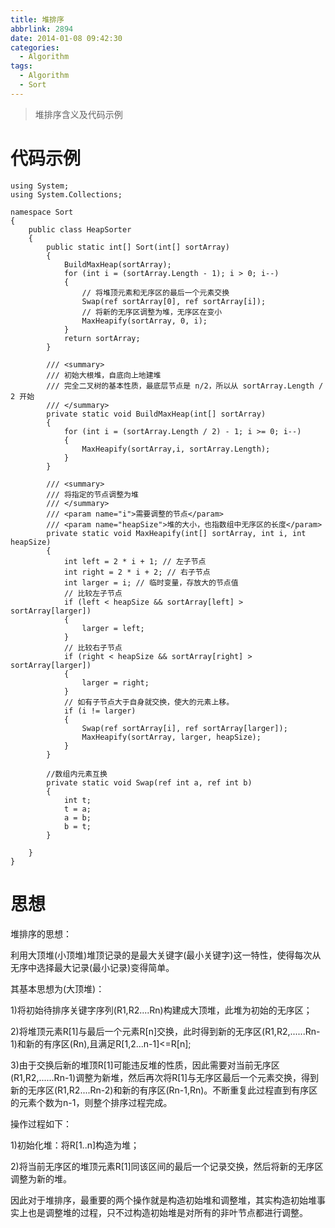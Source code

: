 ```yaml
---
title: 堆排序
abbrlink: 2894
date: 2014-01-08 09:42:30
categories:
  - Algorithm
tags:
  - Algorithm
  - Sort
---
```


> 堆排序含义及代码示例

<!-- more -->

# 代码示例

```
using System;
using System.Collections;

namespace Sort
{
    public class HeapSorter
    {
        public static int[] Sort(int[] sortArray)
        {
            BuildMaxHeap(sortArray);
            for (int i = (sortArray.Length - 1); i > 0; i--)
            {
            	// 将堆顶元素和无序区的最后一个元素交换
                Swap(ref sortArray[0], ref sortArray[i]); 
                // 将新的无序区调整为堆，无序区在变小 
                MaxHeapify(sortArray, 0, i);            
            }
            return sortArray;
        }

        /// <summary>
        /// 初始大根堆，自底向上地建堆
        /// 完全二叉树的基本性质，最底层节点是 n/2，所以从 sortArray.Length / 2 开始
        /// </summary>
        private static void BuildMaxHeap(int[] sortArray)
        {
            for (int i = (sortArray.Length / 2) - 1; i >= 0; i--)
            {
                MaxHeapify(sortArray,i, sortArray.Length);
            }
        }

        /// <summary>
        /// 将指定的节点调整为堆
        /// </summary>
        /// <param name="i">需要调整的节点</param>
        /// <param name="heapSize">堆的大小，也指数组中无序区的长度</param>
        private static void MaxHeapify(int[] sortArray, int i, int heapSize)
        {
            int left = 2 * i + 1; // 左子节点
            int right = 2 * i + 2; // 右子节点
            int larger = i; // 临时变量，存放大的节点值
            // 比较左子节点
            if (left < heapSize && sortArray[left] > sortArray[larger])
            {
                larger = left;
            }
            // 比较右子节点
            if (right < heapSize && sortArray[right] > sortArray[larger])
            {
                larger = right;
            }
            // 如有子节点大于自身就交换，使大的元素上移。
            if (i != larger)
            {
                Swap(ref sortArray[i], ref sortArray[larger]);
                MaxHeapify(sortArray, larger, heapSize);
            }
        }

        //数组内元素互换
        private static void Swap(ref int a, ref int b)
        {
            int t;
            t = a;
            a = b;
            b = t;
        }

    }
}
```

# 思想
堆排序的思想：

利用大顶堆(小顶堆)堆顶记录的是最大关键字(最小关键字)这一特性，使得每次从无序中选择最大记录(最小记录)变得简单。

其基本思想为(大顶堆)：

1)将初始待排序关键字序列(R1,R2....Rn)构建成大顶堆，此堆为初始的无序区；

2)将堆顶元素R[1]与最后一个元素R[n]交换，此时得到新的无序区(R1,R2,......Rn-1)和新的有序区(Rn),且满足R[1,2...n-1]<=R[n];

3)由于交换后新的堆顶R[1]可能违反堆的性质，因此需要对当前无序区(R1,R2,......Rn-1)调整为新堆，然后再次将R[1]与无序区最后一个元素交换，得到新的无序区(R1,R2....Rn-2)和新的有序区(Rn-1,Rn)。不断重复此过程直到有序区的元素个数为n-1，则整个排序过程完成。

操作过程如下：

1)初始化堆：将R[1..n]构造为堆；

2)将当前无序区的堆顶元素R[1]同该区间的最后一个记录交换，然后将新的无序区调整为新的堆。

因此对于堆排序，最重要的两个操作就是构造初始堆和调整堆，其实构造初始堆事实上也是调整堆的过程，只不过构造初始堆是对所有的非叶节点都进行调整。
